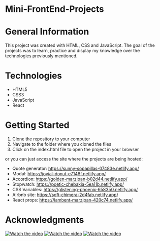 # Mini-FrontEnd-Projects

# General Information
This project was created with HTML, CSS and JavaScript. The goal of the projects was to learn, practice and display my knowledge over the technologies previously mentioned.

# Technologies
* HTML5
* CSS3
* JavaScript
* React

# Getting Started
1. Clone the repository to your computer
2. Navigate to the folder where you cloned the files
3. Click on the index.html file to open the project in your browser


or you can just access the site where the projects are being hosted:
- Quote generator: https://sunny-sopapillas-07483e.netlify.app/
- Modal: https://jovial-donut-e7148f.netlify.app/
- Accordion: https://golden-marzipan-b02d44.netlify.app/
- Stopwatch: https://poetic-chebakia-5ea11b.netlify.app/
- CSS Variables: https://glistening-phoenix-658350.netlify.app/
- Airbnb site: https://soft-chimera-2d4fab.netlify.app/
- React props: https://lambent-marzipan-420c74.netlify.app/

# Acknowledgments
[![Watch the video](https://i.ytimg.com/vi/5fb2aPlgoys/hqdefault.jpg?sqp=-oaymwEcCPYBEIoBSFXyq4qpAw4IARUAAIhCGAFwAcABBg==&rs=AOn4CLC8gSzSNUXP2g2UlRa6r5lMp7Uuew)](https://youtu.be/5fb2aPlgoys)
[![Watch the video](https://i.ytimg.com/vi/AHLNzv13c2I/hqdefault.jpg?sqp=-oaymwEcCPYBEIoBSFXyq4qpAw4IARUAAIhCGAFwAcABBg==&rs=AOn4CLATufVaH4DziP0GGqubzDA3YzlLaw)](https://youtu.be/AHLNzv13c2I)
[![Watch the video](https://i.ytimg.com/vi/bMknfKXIFA8/hqdefault.jpg?sqp=-oaymwEcCPYBEIoBSFXyq4qpAw4IARUAAIhCGAFwAcABBg==&rs=AOn4CLB9OpZ4pB9QMEHfJiuzSb5rH6lHcw)](https://youtu.be/bMknfKXIFA8)

